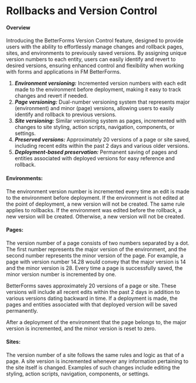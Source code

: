 # Rollbacks and Version Control

#### **Overview**

Introducing the BetterForms Version Control feature, designed to provide users with the ability to effortlessly manage changes and rollback pages, sites, and environments to previously saved versions. By assigning unique version numbers to each entity, users can easily identify and revert to desired versions, ensuring enhanced control and flexibility when working with forms and applications in FM BetterForms.

1. _**Environment versioning:**_ Incremented version numbers with each edit made to the environment before deployment, making it easy to track changes and revert if needed.
2. _**Page versioning:**_ Dual-number versioning system that represents major (environment) and minor (page) versions, allowing users to easily identify and rollback to previous versions.
3. _**Site versioning:**_ Similar versioning system as pages, incremented with changes to site styling, action scripts, navigation, components, or settings.
4. _**Preserved versions:**_ Approximately 20 versions of a page or site saved, including recent edits within the past 2 days and various older versions.
5. _**Deployment-based preservation:**_ Permanent saving of pages and entities associated with deployed versions for easy reference and rollback.

#### **Environments**:

The environment version number is incremented every time an edit is made to the environment before deployment. If the environment is not edited at the point of deployment, a new version will not be created. The same rule applies to rollbacks. If the environment was edited before the rollback, a new version will be created. Otherwise, a new version will not be created.

#### **Pages**:

The version number of a page consists of two numbers separated by a dot. The first number represents the major version of the environment, and the second number represents the minor version of the page. For example, a page with version number 14.28 would convey that the major version is 14 and the minor version is 28. Every time a page is successfully saved, the minor version number is incremented by one.

BetterForms saves approximately 20 versions of a page or site. These versions will include all recent edits within the past 2 days in addition to various versions dating backward in time. If a deployment is made, the pages and entities associated with that deployed version will be saved permanently.

After a deployment of the environment that the page belongs to, the major version is incremented, and the minor version is reset to zero.

#### **Sites**:

The version number of a site follows the same rules and logic as that of a page. A site version is incremented whenever any information pertaining to the site itself is changed. Examples of such changes include editing the styling, action scripts, navigation, components, or settings.
